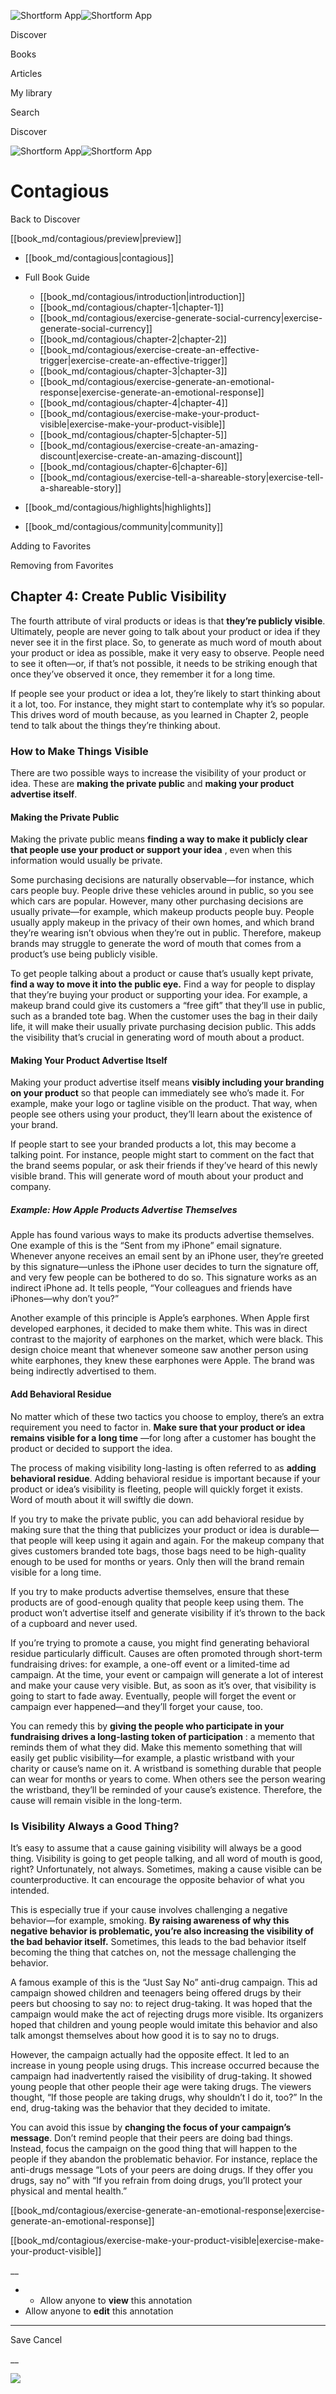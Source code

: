 ![Shortform App](/img/logo.36a2399e.svg)![Shortform App](/img/logo-dark.70c1b072.svg)

Discover

Books

Articles

My library

Search

Discover

![Shortform App](/img/logo.36a2399e.svg)![Shortform App](/img/logo-dark.70c1b072.svg)

# Contagious

Back to Discover

[[book_md/contagious/preview|preview]]

  * [[book_md/contagious|contagious]]
  * Full Book Guide

    * [[book_md/contagious/introduction|introduction]]
    * [[book_md/contagious/chapter-1|chapter-1]]
    * [[book_md/contagious/exercise-generate-social-currency|exercise-generate-social-currency]]
    * [[book_md/contagious/chapter-2|chapter-2]]
    * [[book_md/contagious/exercise-create-an-effective-trigger|exercise-create-an-effective-trigger]]
    * [[book_md/contagious/chapter-3|chapter-3]]
    * [[book_md/contagious/exercise-generate-an-emotional-response|exercise-generate-an-emotional-response]]
    * [[book_md/contagious/chapter-4|chapter-4]]
    * [[book_md/contagious/exercise-make-your-product-visible|exercise-make-your-product-visible]]
    * [[book_md/contagious/chapter-5|chapter-5]]
    * [[book_md/contagious/exercise-create-an-amazing-discount|exercise-create-an-amazing-discount]]
    * [[book_md/contagious/chapter-6|chapter-6]]
    * [[book_md/contagious/exercise-tell-a-shareable-story|exercise-tell-a-shareable-story]]
  * [[book_md/contagious/highlights|highlights]]
  * [[book_md/contagious/community|community]]



Adding to Favorites 

Removing from Favorites 

## Chapter 4: Create Public Visibility

The fourth attribute of viral products or ideas is that **they’re publicly visible**. Ultimately, people are never going to talk about your product or idea if they never see it in the first place. So, to generate as much word of mouth about your product or idea as possible, make it very easy to observe. People need to see it often—or, if that’s not possible, it needs to be striking enough that once they’ve observed it once, they remember it for a long time.

If people see your product or idea a lot, they’re likely to start thinking about it a lot, too. For instance, they might start to contemplate why it’s so popular. This drives word of mouth because, as you learned in Chapter 2, people tend to talk about the things they’re thinking about.

### How to Make Things Visible

There are two possible ways to increase the visibility of your product or idea. These are **making the private public** and **making your product advertise itself**.

#### Making the Private Public

Making the private public means **finding a way to make it publicly clear that people use your product or support your idea** , even when this information would usually be private.

Some purchasing decisions are naturally observable—for instance, which cars people buy. People drive these vehicles around in public, so you see which cars are popular. However, many other purchasing decisions are usually private—for example, which makeup products people buy. People usually apply makeup in the privacy of their own homes, and which brand they’re wearing isn’t obvious when they’re out in public. Therefore, makeup brands may struggle to generate the word of mouth that comes from a product’s use being publicly visible.

To get people talking about a product or cause that’s usually kept private, **find a way to move it into the public eye.** Find a way for people to display that they’re buying your product or supporting your idea. For example, a makeup brand could give its customers a “free gift” that they’ll use in public, such as a branded tote bag. When the customer uses the bag in their daily life, it will make their usually private purchasing decision public. This adds the visibility that’s crucial in generating word of mouth about a product.

#### Making Your Product Advertise Itself

Making your product advertise itself means **visibly including your branding on your product** so that people can immediately see who’s made it. For example, make your logo or tagline visible on the product. That way, when people see others using your product, they’ll learn about the existence of your brand.

If people start to see your branded products a lot, this may become a talking point. For instance, people might start to comment on the fact that the brand seems popular, or ask their friends if they’ve heard of this newly visible brand. This will generate word of mouth about your product and company.

##### Example: How Apple Products Advertise Themselves

Apple has found various ways to make its products advertise themselves. One example of this is the “Sent from my iPhone” email signature. Whenever anyone receives an email sent by an iPhone user, they’re greeted by this signature—unless the iPhone user decides to turn the signature off, and very few people can be bothered to do so. This signature works as an indirect iPhone ad. It tells people, “Your colleagues and friends have iPhones—why don’t you?”

Another example of this principle is Apple’s earphones. When Apple first developed earphones, it decided to make them white. This was in direct contrast to the majority of earphones on the market, which were black. This design choice meant that whenever someone saw another person using white earphones, they knew these earphones were Apple. The brand was being indirectly advertised to them.

#### Add Behavioral Residue

No matter which of these two tactics you choose to employ, there’s an extra requirement you need to factor in. **Make sure that your product or idea remains visible for a long time** —for long after a customer has bought the product or decided to support the idea.

The process of making visibility long-lasting is often referred to as **adding behavioral residue**. Adding behavioral residue is important because if your product or idea’s visibility is fleeting, people will quickly forget it exists. Word of mouth about it will swiftly die down.

If you try to make the private public, you can add behavioral residue by making sure that the thing that publicizes your product or idea is durable—that people will keep using it again and again. For the makeup company that gives customers branded tote bags, those bags need to be high-quality enough to be used for months or years. Only then will the brand remain visible for a long time.

If you try to make products advertise themselves, ensure that these products are of good-enough quality that people keep using them. The product won’t advertise itself and generate visibility if it’s thrown to the back of a cupboard and never used.

If you’re trying to promote a cause, you might find generating behavioral residue particularly difficult. Causes are often promoted through short-term fundraising drives: for example, a one-off event or a limited-time ad campaign. At the time, your event or campaign will generate a lot of interest and make your cause very visible. But, as soon as it’s over, that visibility is going to start to fade away. Eventually, people will forget the event or campaign ever happened—and they’ll forget your cause, too.

You can remedy this by **giving the people who participate in your fundraising drives a long-lasting token of participation** : a memento that reminds them of what they did. Make this memento something that will easily get public visibility—for example, a plastic wristband with your charity or cause’s name on it. A wristband is something durable that people can wear for months or years to come. When others see the person wearing the wristband, they’ll be reminded of your cause’s existence. Therefore, the cause will remain visible in the long-term.

### Is Visibility Always a Good Thing?

It’s easy to assume that a cause gaining visibility will always be a good thing. Visibility is going to get people talking, and all word of mouth is good, right? Unfortunately, not always. Sometimes, making a cause visible can be counterproductive. It can encourage the opposite behavior of what you intended.

This is especially true if your cause involves challenging a negative behavior—for example, smoking. **By raising awareness of why this negative behavior is problematic, you’re also increasing the visibility of the bad behavior itself.** Sometimes, this leads to the bad behavior itself becoming the thing that catches on, not the message challenging the behavior.

A famous example of this is the “Just Say No” anti-drug campaign. This ad campaign showed children and teenagers being offered drugs by their peers but choosing to say no: to reject drug-taking. It was hoped that the campaign would make the act of rejecting drugs more visible. Its organizers hoped that children and young people would imitate this behavior and also talk amongst themselves about how good it is to say no to drugs.

However, the campaign actually had the opposite effect. It led to an increase in young people using drugs. This increase occurred because the campaign had inadvertently raised the visibility of drug-taking. It showed young people that other people their age were taking drugs. The viewers thought, “If those people are taking drugs, why shouldn’t I do it, too?” In the end, drug-taking was the behavior that they decided to imitate.

You can avoid this issue by **changing the focus of your campaign’s message**. Don’t remind people that their peers are doing bad things. Instead, focus the campaign on the good thing that will happen to the people if they abandon the problematic behavior. For instance, replace the anti-drugs message “Lots of your peers are doing drugs. If they offer you drugs, say no” with “If you refrain from doing drugs, you’ll protect your physical and mental health.”

[[book_md/contagious/exercise-generate-an-emotional-response|exercise-generate-an-emotional-response]]

[[book_md/contagious/exercise-make-your-product-visible|exercise-make-your-product-visible]]

__

  *   * Allow anyone to **view** this annotation
  * Allow anyone to **edit** this annotation



* * *

Save Cancel

__




![](https://bat.bing.com/action/0?ti=56018282&Ver=2&mid=a901e910-4eb1-4b08-9474-2be7ab937ea2&sid=49fff5b0636c11eeb9c611038afc8668&vid=4a005010636c11ee80c703d4c4a7acd5&vids=0&msclkid=N&pi=0&lg=en-US&sw=800&sh=600&sc=24&nwd=1&tl=Shortform%20%7C%20Contagious&p=https%3A%2F%2Fwww.shortform.com%2Fapp%2Fbook%2Fcontagious%2Fchapter-4&r=&lt=431&evt=pageLoad&sv=1&rn=71602)
